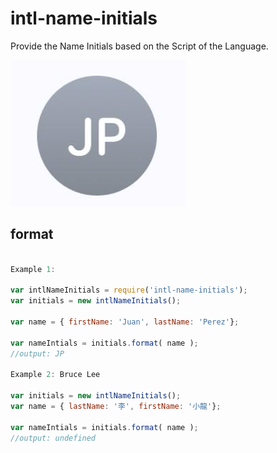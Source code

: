 # intl-name-initials

Provide the Name Initials based on the Script of the Language.

<img src="JPInitials.png">

## format
```javascript

Example 1:

var intlNameInitials = require('intl-name-initials');
var initials = new intlNameInitials();

var name = { firstName: 'Juan', lastName: 'Perez'};

var nameIntials = initials.format( name );
//output: JP

Example 2: Bruce Lee

var initials = new intlNameInitials();
var name = { lastName: '李', firstName: '小龍'};

var nameIntials = initials.format( name );
//output: undefined 

```


